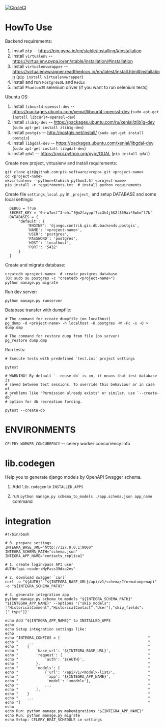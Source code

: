 [![CircleCI](https://circleci.com/gh/pik-software/django-service-boilerplate.svg?style=svg)](https://circleci.com/gh/pik-software/django-service-boilerplate)

# HowTo Use #

Backend requirements:

  1. install `pip` -- https://pip.pypa.io/en/stable/installing/#installation
  1. install `virtualenv` -- https://virtualenv.pypa.io/en/stable/installation/#installation
  1. install `virtualenvwrapper` -- https://virtualenvwrapper.readthedocs.io/en/latest/install.html#installation (`pip install virtualenvwrapper`)
  1. install and run `PostgreSQL` and `Redis`
  1. install `PhantomJS` selenium driver (if you want to run selenium tests)

Ubuntu OS:
1. install `libcurl4-openssl-dev` -- https://packages.ubuntu.com/xenial/libcurl4-openssl-dev (`sudo apt-get install libcurl4-openssl-dev`)
1. install `zlib1g-dev` -- https://packages.ubuntu.com/ru/xenial/zlib1g-dev (`sudo apt-get install zlib1g-dev`)
1. install `postgis` -- http://postgis.net/install/ (`sudo apt-get install postgis`)
1. install `libgdal-dev` -- https://packages.ubuntu.com/xenial/libgdal-dev (`sudo apt-get install libgdal-dev`)
1. install `gdal` -- https://pypi.python.org/pypi/GDAL (`pip install gdal`)

Create new project, virtualenv and install requirements:

    git clone git@github.com:pik-software/<repo>.git <project-name>
    cd <project-name>
    mkvirtualenv --python=$(which python3.6) <project-name>
    pip install -r requirements.txt  # install python requirements

Create file `settings_local.py` in `_project_` and setup DATABASE and some local settings:

      DEBUG = True
      SECRET_KEY = '0n-w7wsf^3-ehi^!@m2fayppf7cc3k4j5$2($59ai*5whm^l7k'
      DATABASES = {
          'default': {
              'ENGINE': 'django.contrib.gis.db.backends.postgis',
              'NAME': '<project-name>',
              'USER': 'postgres',
              'PASSWORD': 'postgres',
              'HOST': 'localhost',
              'PORT': '5432'
          }
      }

Create and migrate database:

    createdb <project-name>  # create postgres database
    (OR sudo su postgres -c "createdb <project-name>")
    python manage.py migrate

Run dev server:

    python manage.py runserver

Database transfer with dumpfile:

    # The command for create dumpfile (on localhost)
    pg_dump -d <project-name> -h localhost -U postgres -W -Fc -x -O > dump.dmp

    # The command for restore dump from file (on server)
    pg_restore dump.dmp

Run tests:

    # Execute tests with predefined `test.ini` project settings
    
    pytest

    # WARNING! By default `--reuse-db` is on, it means that test database is 
    # saved between test sessions. To override this behaviour or in case of 
    # problems like "Permission already exists" or similar, use `--create-db` 
    # option for db recreation forcing.
    
    pytest --create-db

# ENVIRONMENTS #

`CELERY_WORKER_CONCURRENCY` -- celery worker concurrency info

# lib.codegen #

Help you to generate django models by OpenAPI Swagger schema.

1. Add `lib.codegen` to `INSTALLED_APPS`

2. run `python manage.py schema_to_models ./app.schema.json app_name` command

# integration #

```
#!/bin/bash

# 0. prepare settings
INTEGRA_BASE_URL="http://127.0.0.1:8000"
INTEGRA_SCHEMA_PATH="schema.json"
INTEGRA_APP_NAME="contacts_replica1"

# 1. create login/pass API user
AUTH="api-reader:MyPass39dza2es"

# 2. download swagger `curl`
curl -u "${AUTH}" "${INTEGRA_BASE_URL}/api/v1/schema/?format=openapi" -o "${INTEGRA_SCHEMA_PATH}"

# 3. generate integration app
python manage.py schema_to_models "${INTEGRA_SCHEMA_PATH}" "${INTEGRA_APP_NAME}" --options '{"skip_models":["HistoricalComment","HistoricalContact","User"],"skip_fields":["_type"]}'

echo Add "${INTEGRA_APP_NAME}" to INSTALLED_APPS
echo
echo Setup integration settings like:
echo
echo "INTEGRA_CONFIGS = [                                        "
echo "    ...                                                    "
echo "    {                                                      "
echo "        'base_url': '${INTEGRA_BASE_URL}',                 "
echo "        'request': {                                       "
echo "            'auth': '${AUTH}',                             "
echo "        },                                                 "
echo "        'models': [                                        "
echo "            {'url': '/api/v1/<model>-list/',               "
echo "             'app': '${INTEGRA_APP_NAME}',                 "
echo "             'model': '<model>'},                          "
echo "            ...                                            "
echo "        ],                                                 "
echo "    }                                                      "
echo "    ...                                                    "
echo "]                                                          "
echo
echo Run: python manage.py makemigrations "${INTEGRA_APP_NAME}"
echo Run: python manage.py migrate
echo Setup: CELERY_BEAT_SCHEDULE in settings
```
